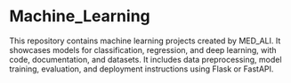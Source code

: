 # Machine_Learning
This repository contains machine learning projects created by MED_ALI. It showcases models for classification, regression, and deep learning, with code, documentation, and datasets. It includes data preprocessing, model training, evaluation, and deployment instructions using Flask or FastAPI.
